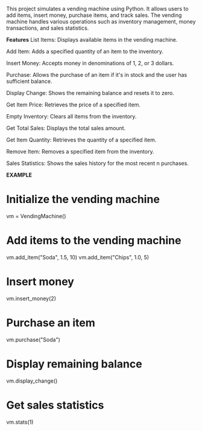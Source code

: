 This project simulates a vending machine using Python. It allows users to add items, insert money, purchase items, and track sales. The vending machine handles various operations such as inventory management, money transactions, and sales statistics.

**Features**
List Items: Displays available items in the vending machine.

Add Item: Adds a specified quantity of an item to the inventory.

Insert Money: Accepts money in denominations of 1, 2, or 3 dollars.

Purchase: Allows the purchase of an item if it's in stock and the user has sufficient balance.

Display Change: Shows the remaining balance and resets it to zero.

Get Item Price: Retrieves the price of a specified item.

Empty Inventory: Clears all items from the inventory.

Get Total Sales: Displays the total sales amount.

Get Item Quantity: Retrieves the quantity of a specified item.

Remove Item: Removes a specified item from the inventory.

Sales Statistics: Shows the sales history for the most recent n purchases.

**EXAMPLE**

# Initialize the vending machine
vm = VendingMachine()

# Add items to the vending machine
vm.add_item("Soda", 1.5, 10)
vm.add_item("Chips", 1.0, 5)

# Insert money
vm.insert_money(2)

# Purchase an item
vm.purchase("Soda")

# Display remaining balance
vm.display_change()

# Get sales statistics
vm.stats(1)

